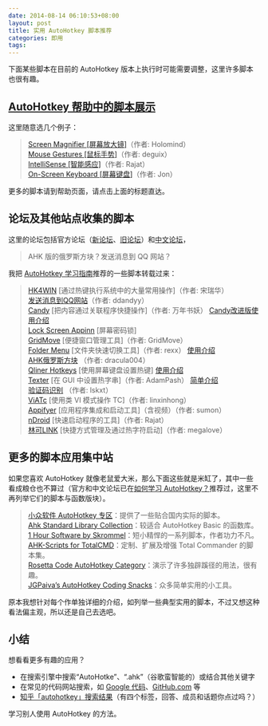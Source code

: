 ```yaml
---
date: 2014-08-14 06:10:53+08:00
layout: post
title: 实用 AutoHotkey 脚本推荐
categories: 即用
tags: 
---
```


下面某些脚本在目前的 AutoHotkey 版本上执行时可能需要调整，这里许多脚本也很有趣。

## [AutoHotkey 帮助中的脚本展示](http://ahkcn.github.io/docs/scripts/index.htm)

这里随意选几个例子：

> [Screen Magnifier [屏幕放大镜]](http://www.autohotkey.com/forum/topic11700.html)（作者: Holomind）  
> [Mouse Gestures [鼠标手势]](http://ahkcn.github.io/docs/scripts/MouseGestures.htm)（作者: deguix）  
> [IntelliSense [智能感应]](http://ahkcn.github.io/docs/scripts/IntelliSense.htm)（作者: Rajat）  
> [On-Screen Keyboard [屏幕键盘]](http://ahkcn.github.io/docs/scripts/KeyboardOnScreen.htm)（作者: Jon）  

更多的脚本请到帮助页面，请点击上面的标题直达。

## 论坛及其他站点收集的脚本

这里的论坛包括官方论坛（[新论坛](http://ahkscript.org/boards/)、[旧论坛](http://www.autohotkey.com/board/)）和[中文论坛](http://ahk8.com/)，

> AHK 版的俄罗斯方块？发送消息到 QQ 网站？  

我把 [AutoHotkey 学习指南](http://xbeta.info/autohotkey-guide-2.htm#toc3)推荐的一些脚本转载过来：

> [HK4WIN](http://www.songruihua.com/hk4win) [通过热键执行系统中的大量常用操作]（作者: 宋瑞华）  
> [发送消息到QQ网站](http://ahk.5d6d.com/thread-3010-1-1.html)（作者: ddandyy）  
> [Candy](http://hi.baidu.com/1wyears/blog/item/75eb2d18eff2dcba4bedbcee.html) [把内容通过关联程序快捷操作]（作者: 万年书妖） [Candy改进版使用介绍](http://xbeta.info/candy-2.htm)  
> [Lock Screen Appinn](http://www.appinn.com/lock-screen-appinn/) [屏幕密码锁]  
> [GridMove](http://jgpaiva.dcmembers.com/gridmove.html) [便捷窗口管理工具]（作者: GridMove）  
> [Folder Menu](http://www.autohotkey.net/%7Erexx/FolderMenu/index.htm) [文件夹快速切换工具]（作者: rexx） [使用介绍](http://www.appinn.com/folder-menu/)  
> [AHK俄罗斯方块](http://ahk.5d6d.com/viewthread.php?tid=3238) （作者: dracula004）  
> [Qliner Hotkeys](http://www.qliner.com/hotkeys/tutorial.htm) [使用屏幕键盘设置热键] [使用介绍](http://jdev.tw/blog/790/qliner-hotkeys-introduction)  
> [Texter](http://www.autohotkey.com/forum/topic17165.html) [在 GUI 中设置热字串]（作者: AdamPash） [简单介绍](http://xbeta.info/texter-ahk.htm)  
> [验证码识别](http://ahk.5d6d.com/thread-1210-1-1.html) （作者: lskxt）  
> [ViATc](http://sourceforge.net/p/viatc/home/%E4%B8%BB%E9%A1%B5/) [使用类 VI 模式操作 TC]（作者: linxinhong）  
> [Appifyer](http://www.autohotkey.com/forum/topic71902.html) [应用程序集成和启动工具]（含视频）（作者: sumon）  
> [nDroid](http://www.autohotkey.com/forum/topic3010.html) [快速启动程序的工具]（作者: Rajat）  
> [林可LINK](http://ahk.5d6d.com/thread-5306-1-1.html) [快捷方式管理及通过热字符启动]（作者: megalove）  

## 更多的脚本应用集中站

如果您喜欢 AutoHotkey 就像老鼠爱大米，那么下面这些就是米缸了，其中一些看成粮仓也不算过（官方和中文论坛已在[如何学习 AutoHotkey？](http://amnesiac10.github.io/2014/07/29/how-to-study-autohotkey.html)推荐过，这里不再列举它们的脚本与函数版块）。

> [小众软件 AutoHotkey 专区](http://www.appinn.com/category/autohotkey/)：提供了一些贴合国内实际的脚本。  
> [Ahk Standard Library Collection](http://www.autohotkey.com/forum/viewtopic.php?t=54996)：较适合 AutoHotkey Basic 的函数库。  
> [1 Hour Software by Skrommel](http://www.donationcoder.com/Software/Skrommel/)：短小精悍的一系列脚本，作者功力不凡。  
> [AHK-Scripts for TotalCMD](http://www.ghisler.ch/wiki/index.php/AutoHotkey)：定制、扩展及增强 Total Commander 的脚本集。  
> [Rosetta Code AutoHotkey Category](http://rosettacode.org/wiki/Category:AutoHotkey)：演示了许多独辟蹊径的用法，很有趣。  
> [JGPaiva’s AutoHotkey Coding Snacks](http://www.donationcoder.com/forum/index.php?topic=3461)：众多简单实用的小工具。  

原本我想针对每个作单独详细的介绍，如列举一些典型实用的脚本，不过又想这种看法偏主观，所以还是自己去选吧。

## 小结

想看看更多有趣的应用？

* 在搜索引擎中搜索“AutoHotke”、“.ahk”（谷歌蛮智能的）或结合其他关键字
* 在常见的代码网站搜索，如 [Google 代码](https://code.google.com/hosting/search?q=autohotkey)、[GitHub.com](https://github.com/search?q=autohotkey&ref=cmdform) 等
* [知乎「autohotkey」搜索结果](http://www.zhihu.com/search?q=autohotkey&type=answer)（有四个标签，回答、成员和话题你点过吗？）

学习别人使用 AutoHotkey 的方法。
